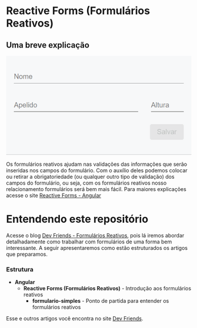 # Reactive Forms (Formulários Reativos)

## Uma breve explicação
![Formulário Simples](https://github.com/arthur-lima-dev/angular-forms-example/blob/master/src/assets/reactive-forms.gif)

Os formulários reativos ajudam nas validações das informações que serão inseridas nos campos do formulário. Com o auxílio deles podemos colocar ou retirar a obrigatoriedade (ou qualquer outro tipo de validação) dos campos do formulário, ou seja, com os formulários reativos nosso relacionamento formulários será bem mais fácil.
Para maiores explicações acesse o site [Reactive Forms - Angular](https://angular.io/guide/reactive-forms)

# Entendendo este repositório
Acesse o blog [Dev Friends - Formulários Reativos](https://developers-friends.gitbook.io/blog/angular/reactive-forms), pois lá iremos abordar detalhadamente como trabalhar com formulários de uma forma bem interessante. A seguir apresentaremos como estão estruturados os artigos que preparamos.

### Estrutura 
- **Angular**
    - **Reactive Forms (Formulários Reativos)** - Introdução aos formulários reativos
        - **formulario-simples** - Ponto de partida para entender os formulários reativos


Esse e outros artigos você encontra no site [Dev Friends](https://developers-friends.gitbook.io/blog/).
